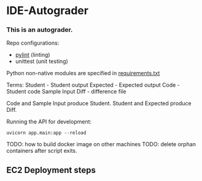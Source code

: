 # IDE-Autograder

### This is an autograder.

Repo configurations:

- [pylint](.pylintrc) (linting)
- unittest (unit testing)

Python non-native modules are specified in [requirements.txt](requirements.txt)

Terms:
Student - Student output
Expected - Expected output
Code - Student code
Sample Input
Diff - difference file

Code and Sample Input produce Student.
Student and Expected produce Diff.

Running the API for development:

```
uvicorn app.main:app --reload
```

TODO: how to build docker image on other machines
TODO: delete orphan containers after script exits.

## EC2 Deployment steps
